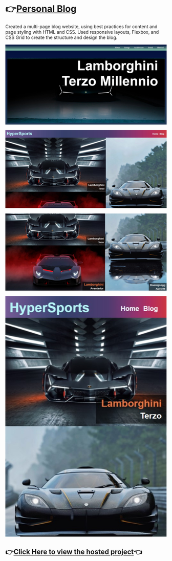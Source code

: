 # 👉<a name="hostedLink" href="https://blogspot-by-cesur.netlify.app/index.html">Personal Blog</a>
Created a multi-page blog website, using best practices for content and page styling with HTML and CSS. Used responsive layouts, Flexbox, and CSS Grid to create the structure and design the blog.

![BlogSpot Front](https://github.com/iamrahull/Personal-Blog/blob/master/Project%20Screenshots/BlogSpot%20First%20View.jpg?raw=true)

![MainPage](https://github.com/iamrahull/Personal-Blog/blob/master/Project%20Screenshots/FrontPage1.jpg?raw=true)

![Hover Animation](https://github.com/iamrahull/Personal-Blog/blob/master/Project%20Screenshots/FrontPage%20with%20Hover%20Animation.jpg?raw=true)

![Responsiveness Showcase](https://github.com/iamrahull/Personal-Blog/blob/master/Project%20Screenshots/FrontPage%20Responsiveness%20Showcase.jpg?raw=true)

## 👉<a name="LiveView" href="https://blogspot-by-cesur.netlify.app/index.html">Click Here to view the hosted project</a>👈
